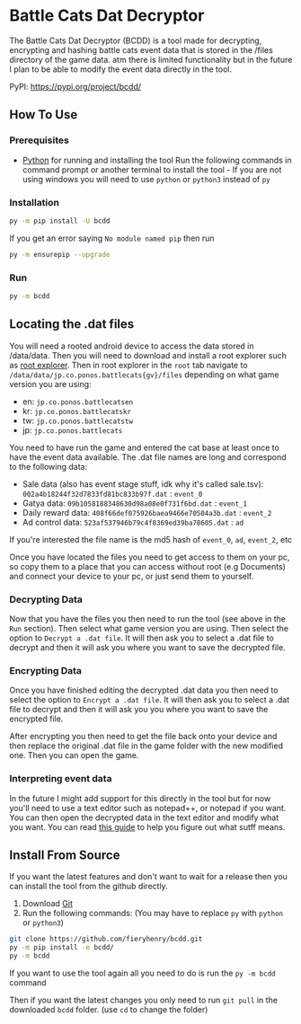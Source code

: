 # Battle Cats Dat Decryptor

The Battle Cats Dat Decryptor (BCDD) is a tool made for decrypting, encrypting
and hashing  battle cats event data that is stored in the /files directory of
the game data. atm there is limited functionality but in the future I plan to be
able to modify the event data directly in the tool.

PyPI: <https://pypi.org/project/bcdd/>

## How To Use

### Prerequisites

- [Python](https://www.python.org/downloads/) for running and installing the tool
Run the following commands in command prompt or another terminal to install the
tool - If you are not using windows you will need to use `python` or `python3`
instead of `py`

### Installation

```bash
py -m pip install -U bcdd
```

If you get an error saying `No module named pip` then run

```bash
py -m ensurepip --upgrade
```

### Run

```bash
py -m bcdd
```

## Locating the .dat files

You will need a rooted android device to access the data stored in /data/data.
Then you will need to download and install a root explorer such as [root explorer](https://rootexplorer.co/download/RootExplorer.apk).
Then in root explorer in the `root` tab navigate to
`/data/data/jp.co.ponos.battlecats{gv}/files` depending on what game version
you are using:

- en: `jp.co.ponos.battlecatsen`
- kr: `jp.co.ponos.battlecatskr`
- tw: `jp.co.ponos.battlecatstw`
- jp: `jp.co.ponos.battlecats`

You need to have run the game and entered the cat base at least once to have the
event data available.
The .dat file names are long and correspond to the following data:

- Sale data (also has event stage stuff, idk why it's called sale.tsv):
  `002a4b18244f32d7833fd81bc833b97f.dat` : `event_0`
- Gatya data: `09b1058188348630d98a08e0f731f6bd.dat` : `event_1`
- Daily reward data: `408f66def075926baea9466e70504a3b.dat` : `event_2`
- Ad control data: `523af537946b79c4f8369ed39ba78605.dat` : `ad`

If you're interested the file name is the md5 hash of `event_0`, `ad`,
`event_2`, etc

Once you have located the files you need to get access to them on your pc, so
copy them to a place that you can access without root (e.g Documents) and
connect your device to your pc, or just send them to yourself.

### Decrypting Data

Now that you have the files you then need to run the tool (see above in the
`Run` section).
Then select what game version you are using.
Then select the option to `Decrypt a .dat file`.
It will then ask you to select a .dat file to decrypt and then it will ask you
where you want to save the decrypted file.

### Encrypting Data

Once you have finished editing the decrypted .dat data you then need to select
the option to `Encrypt a .dat file`.
It will then ask you to select a .dat file to decrypt and then it will ask you
you where you want to save the encrypted file.

After encrypting you then need to get the file back onto your device and then
replace the original .dat file in the game folder with the new modified one.
Then you can open the game.

### Interpreting event data

In the future I might add support for this directly in the tool but for now
you'll need to use a text editor such as notepad++, or notepad if you want. You
can then open the decrypted data in the text editor and modify what you want.
You can read [this
guide](https://www.reddit.com/r/battlecats/wiki/event_data/decoding_guide/) to
help you figure out what sutff means.

## Install From Source

If you want the latest features and don't want to wait for a release then you
can install the tool from the github directly.

1. Download [Git](https://git-scm.com/downloads)
2. Run the following commands: (You may have to replace `py` with `python` or `python3`)

```bash
git clone https://github.com/fieryhenry/bcdd.git
py -m pip install -e bcdd/
py -m bcdd
```

If you want to use the tool again all you need to do is run the `py -m bcdd` command

Then if you want the latest changes you only need to run `git pull` in the
downloaded `bcdd` folder. (use `cd` to change the folder)
